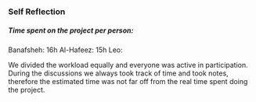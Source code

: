 ### Self Reflection

##### Time spent on the project per person:
  Banafsheh: 16h
  Al-Hafeez: 15h
  Leo:

We divided the workload equally and everyone was active in participation. During the discussions we always took track of time and took notes, therefore the estimated time was not far off from the real time spent doing the project. 
